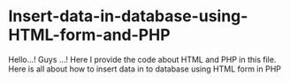 # Insert-data-in-database-using-HTML-form-and-PHP
Hello...! Guys ...! Here I provide the code about HTML and PHP in this file. Here is all about how to insert data in to database using HTML form in PHP
